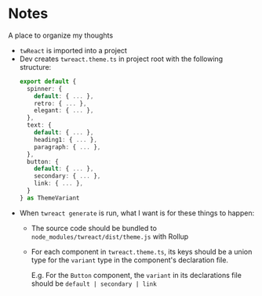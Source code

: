 # Notes

A place to organize my thoughts

- `twReact` is imported into a project
- Dev creates `twreact.theme.ts` in project root with the following structure:
  ```typescript
  export default {
    spinner: {
      default: { ... },
      retro: { ... },
      elegant: { ... },
    },
    text: {
      default: { ... },
      heading1: { ... },
      paragraph: { ... },
    },
    button: {
      default: { ... },
      secondary: { ... },
      link: { ... },
    }
  } as ThemeVariant
  ```
- When `twreact generate` is run, what I want is for these things to happen:
  - The source code should be bundled to `node_modules/twreact/dist/theme.js` with Rollup
  - For each component in `twreact.theme.ts`, its keys should be a union type for the `variant` type in the component's
    declaration file.
  
    E.g. For the `Button` component, the `variant` in its declarations file should be `default | secondary | link`
